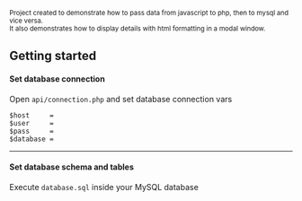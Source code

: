 <sup>Project created to demonstrate how to pass data from javascript to php, then to mysql and vice versa.</sup><br>
<sup>It also demonstrates how to display details with html formatting in a modal window.</sup>

## Getting started

#### Set database connection

Open `api/connection.php` and set database connection vars

```
$host     =   
$user     =        
$pass     = 
$database = 
```

---


#### Set database schema and tables

Execute `database.sql` inside your MySQL database
